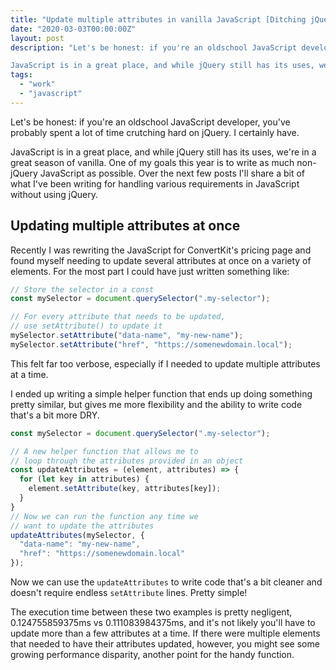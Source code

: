 ```yaml
---
title: "Update multiple attributes in vanilla JavaScript [Ditching jQuery: Part 1]"
date: "2020-03-03T00:00:00Z"
layout: post
description: "Let's be honest: if you're an oldschool JavaScript developer, you've probably spent a lot of time crutching hard on jQuery. I certainly have.

JavaScript is in a great place, and while jQuery still has its uses, we're in a great season of vanilla."
tags:
  - "work"
  - "javascript"
---
```


Let's be honest: if you're an oldschool JavaScript developer, you've probably spent a lot of time crutching hard on jQuery. I certainly have.

JavaScript is in a great place, and while jQuery still has its uses, we're in a great season of vanilla. One of my goals this year is to write as much non-jQuery JavaScript as possible. Over the next few posts I'll share a bit of what I've been writing for handling various requirements in JavaScript without using jQuery.

## Updating multiple attributes at once

Recently I was rewriting the JavaScript for ConvertKit's pricing page and found myself needing to update several attributes at once on a variety of elements. For the most part I could have just written something like:

```javascript
// Store the selector in a const
const mySelector = document.querySelector(".my-selector");

// For every attribute that needs to be updated,
// use setAttribute() to update it
mySelector.setAttribute("data-name", "my-new-name");
mySelector.setAttribute("href", "https://somenewdomain.local");
```

This felt far too verbose, especially if I needed to update multiple attributes at a time.

I ended up writing a simple helper function that ends up doing something pretty similar, but gives me more flexibility and the ability to write code that's a bit more DRY.

```javascript
const mySelector = document.querySelector(".my-selector");

// A new helper function that allows me to
// loop through the attributes provided in an object
const updateAttributes = (element, attributes) => {
  for (let key in attributes) {
    element.setAttribute(key, attributes[key]);
  }
}
// Now we can run the function any time we
// want to update the attributes
updateAttributes(mySelector, {
  "data-name": "my-new-name",
  "href": "https://somenewdomain.local"
});
```

Now we can use the `updateAttributes` to write code that's a bit cleaner and doesn't require endless `setAttribute` lines. Pretty simple!

The execution time between these two examples is pretty negligent, 0.124755859375ms vs 0.111083984375ms, and it's not likely you'll have to update more than a few attributes at a time. If there were multiple elements that needed to have their attributes updated, however, you might see some growing performance disparity, another point for the handy function.